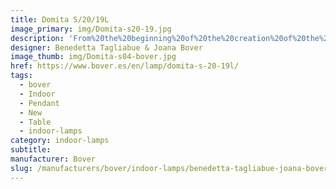 ```yaml
---
title: Domita S/20/19L
image_primary: img/Domita-s20-19.jpg
description: 'From%20the%20beginning%20of%20the%20creation%20of%20the%20Dome%2C%20we%20knew%20that%20sooner%20or%20later%20we%20should%20expand%20the%20collection%20with%20smaller%20versions%20that%20allow%20us%20to%20create%20lighter%20spaces.%20Under%20these%20premises%20were%20born%20the%20Domitas%2C%20lamps%20made%20with%20thin%20wooden%20slats%20that%20converge%20between%20them%2C%20forming%20a%20small%20dome%20that%20keeps%20inside%20the%20LED%20source.%0A%0A%0A%0A'
designer: Benedetta Tagliabue & Joana Bover
image_thumb: img/Domita-s04-bover.jpg
href: https://www.bover.es/en/lamp/domita-s-20-19l/
tags:
  - bover
  - Indoor
  - Pendant
  - New
  - Table
  - indoor-lamps
category: indoor-lamps
subtitle:
manufacturer: Bover
slug: /manufacturers/bover/indoor-lamps/benedetta-tagliabue-joana-bover-domita-s-20-19-l
---
```

